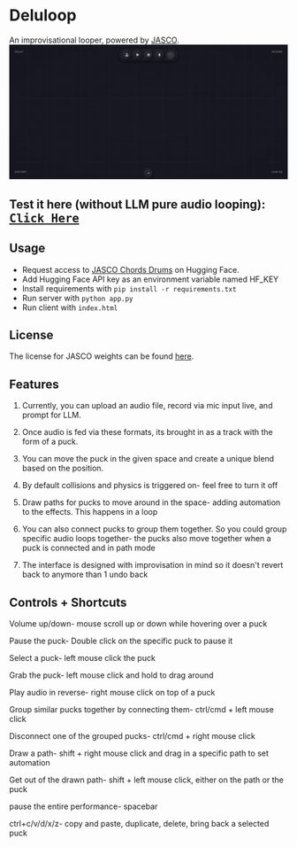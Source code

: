 # Deluloop
An improvisational looper, powered by [JASCO](https://github.com/facebookresearch/audiocraft/blob/main/docs/JASCO.md).
![image showcasing the Deluloop interface](image.png)

## Test it here (without LLM pure audio looping): [<kbd>Click Here</kbd>](https://c4rb0rg.github.io/Deluloop/)

## Usage
- Request access to [JASCO Chords Drums](https://huggingface.co/facebook/jasco-chords-drums-400M) on Hugging Face.
- Add Hugging Face API key as an environment variable named HF_KEY
- Install requirements with ``pip install -r requirements.txt``
- Run server with ``python app.py``
- Run client with ``index.html``

## License
The license for JASCO weights can be found [here](https://github.com/facebookresearch/audiocraft/blob/896ec7c47f5e5d1e5aa1e4b260c4405328bf009d/LICENSE_weights).

## Features
1. Currently, you can upload an audio file, record via mic input live, and prompt for LLM.

2. Once audio is fed via these formats, its brought in as a track with the form of a puck.

3. You can move the puck in the given space and create a unique blend based on the position.

4. By default collisions and physics is triggered on- feel free to turn it off

5. Draw paths for pucks to move around in the space- adding automation to the effects. This happens in a loop

6. You can also connect pucks to group them together. So you could group specific audio loops together- the pucks also move together when a puck is connected and in path mode

7. The interface is designed with improvisation in mind so it doesn't revert back to anymore than 1 undo back

## Controls + Shortcuts
Volume up/down- mouse scroll up or down while hovering over a puck

Pause the puck- Double click on the specific puck to pause it

Select a puck- left mouse click the puck

Grab the puck- left mouse click and hold to drag around

Play audio in reverse- right mouse click on top of a puck

Group similar pucks together by connecting them- ctrl/cmd + left mouse click 

Disconnect one of the grouped pucks- ctrl/cmd + right mouse click

Draw a path- shift + right mouse click and drag in a specific path to set automation

Get out of the drawn path- shift + left mouse click, either on the path or the puck

pause the entire performance- spacebar

ctrl+c/v/d/x/z- copy and paste, duplicate, delete, bring back a selected puck


